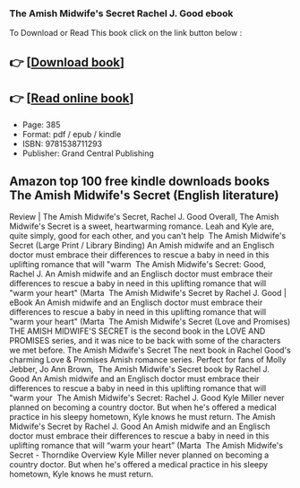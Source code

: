 ### The Amish Midwife's Secret Rachel J. Good ebook

To Download or Read This book click on the link button below :

## 👉  [**[Download book](http://filesbooks.info/download.php?group=book&from=github.com&id=717818&lnk=1063 "Download book")**]

## 👉  [**[Read online book](http://filesbooks.info/download.php?group=book&from=github.com&id=717818&lnk=1063 "Read online book")**]


* Page: 385
* Format: pdf / epub / kindle
* ISBN: 9781538711293
* Publisher: Grand Central Publishing



## Amazon top 100 free kindle downloads books The Amish Midwife's Secret (English literature)



 Review | The Amish Midwife&#039;s Secret, Rachel J. Good Overall, The Amish Midwife&#039;s Secret is a sweet, heartwarming romance. Leah and Kyle are, quite simply, good for each other, and you can&#039;t help 
 The Amish Midwife&#039;s Secret (Large Print / Library Binding) An Amish midwife and an Englisch doctor must embrace their differences to rescue a baby in need in this uplifting romance that will &quot;warm 
 The Amish Midwife&#039;s Secret: Good, Rachel J. An Amish midwife and an Englisch doctor must embrace their differences to rescue a baby in need in this uplifting romance that will &quot;warm your heart&quot; (Marta 
 The Amish Midwife&#039;s Secret by Rachel J. Good | eBook An Amish midwife and an Englisch doctor must embrace their differences to rescue a baby in need in this uplifting romance that will &quot;warm your heart&quot; (Marta 
 The Amish Midwife&#039;s Secret (Love and Promises) THE AMISH MIDWIFE&#039;S SECRET is the second book in the LOVE AND PROMISES series, and it was nice to be back with some of the characters we met before.
 The Amish Midwife&#039;s Secret The next book in Rachel Good&#039;s charming Love &amp; Promises Amish romance series. Perfect for fans of Molly Jebber, Jo Ann Brown, 
 The Amish Midwife&#039;s Secret book by Rachel J. Good An Amish midwife and an Englisch doctor must embrace their differences to rescue a baby in need in this uplifting romance that will &quot;warm your 
 The Amish Midwife&#039;s Secret: Rachel J. Good Kyle Miller never planned on becoming a country doctor. But when he&#039;s offered a medical practice in his sleepy hometown, Kyle knows he must return.
 The Amish Midwife&#039;s Secret by Rachel J. Good An Amish midwife and an Englisch doctor must embrace their differences to rescue a baby in need in this uplifting romance that will “warm your heart” (Marta 
 The Amish Midwife&#039;s Secret - Thorndike Overview Kyle Miller never planned on becoming a country doctor. But when he&#039;s offered a medical practice in his sleepy hometown, Kyle knows he must return.





